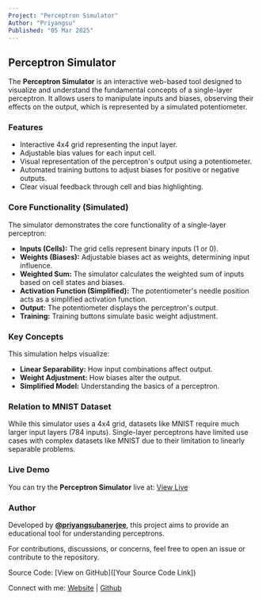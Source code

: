 ```yaml
---
Project: "Perceptron Simulator"
Author: "Priyangsu"
Published: "05 Mar 2025"
---
```


## Perceptron Simulator

The **Perceptron Simulator** is an interactive web-based tool designed to visualize and understand the fundamental concepts of a single-layer perceptron. It allows users to manipulate inputs and biases, observing their effects on the output, which is represented by a simulated potentiometer.

### Features

- Interactive 4x4 grid representing the input layer.
- Adjustable bias values for each input cell.
- Visual representation of the perceptron's output using a potentiometer.
- Automated training buttons to adjust biases for positive or negative outputs.
- Clear visual feedback through cell and bias highlighting.

### Core Functionality (Simulated)

The simulator demonstrates the core functionality of a single-layer perceptron:

- **Inputs (Cells):** The grid cells represent binary inputs (1 or 0).
- **Weights (Biases):** Adjustable biases act as weights, determining input influence.
- **Weighted Sum:** The simulator calculates the weighted sum of inputs based on cell states and biases.
- **Activation Function (Simplified):** The potentiometer's needle position acts as a simplified activation function.
- **Output:** The potentiometer displays the perceptron's output.
- **Training:** Training buttons simulate basic weight adjustment.

### Key Concepts

This simulation helps visualize:

- **Linear Separability:** How input combinations affect output.
- **Weight Adjustment:** How biases alter the output.
- **Simplified Model:** Understanding the basics of a perceptron.

### Relation to MNIST Dataset

While this simulator uses a 4x4 grid, datasets like MNIST require much larger input layers (784 inputs). Single-layer perceptrons have limited use cases with complex datasets like MNIST due to their limitation to linearly separable problems.

### Live Demo

You can try the **Perceptron Simulator** live at: [View Live](https://priyangsubanerjee.github.io/perceptron-simulator/)

### Author

Developed by **[@priyangsubanerjee](https://github.com/priyangsubanerjee)**, this project aims to provide an educational tool for understanding perceptrons.

For contributions, discussions, or concerns, feel free to open an issue or contribute to the repository.

Source Code: [View on GitHub]([Your Source Code Link])

Connect with me: [Website](https://priyangsu.dev) | [Github](https://github.com/priyangsubanerjee)
